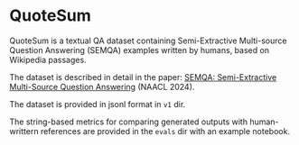 # QuoteSum
QuoteSum is a textual QA dataset containing Semi-Extractive Multi-source Question Answering (SEMQA) examples written by humans, based on Wikipedia passages.

The dataset is described in detail in the paper: [SEMQA: Semi-Extractive Multi-Source Question Answering](https://arxiv.org/abs/2311.04886) (NAACL 2024).

The dataset is provided in jsonl format in `v1` dir.

The string-based metrics for comparing generated outputs with human-writtern references are provided in the `evals` dir with an example notebook. 
